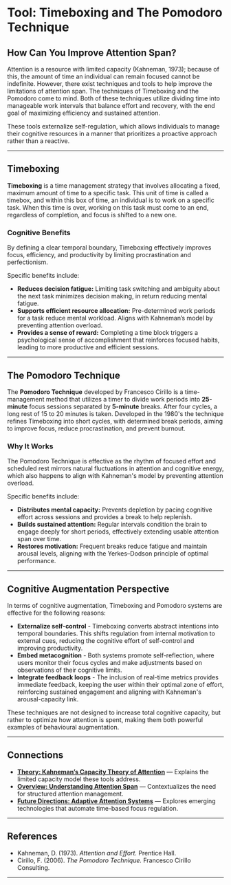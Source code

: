 # Tool: Timeboxing and The Pomodoro Technique

## How Can You Improve Attention Span?
Attention is a resource with limited capacity (Kahneman, 1973); because of this, the amount of time an individual can remain focused cannot be indefinite. However, there exist techniques and tools to help improve the limitations of attention span. The techniques of Timeboxing and the Pomodoro come to mind. Both of these techniques utilize dividing time into manageable work intervals that balance effort and recovery, with the end goal of maximizing efficiency and sustained attention.

These tools externalize self-regulation, which allows individuals to manage their cognitive resources in a manner that prioritizes a proactive approach rather than a reactive.

---

## Timeboxing
**Timeboxing** is a time management strategy that involves allocating a fixed, maximum amount of time to a specific task.
This unit of time is called a timebox, and within this box of time, an individual is to work on a specific task.
When this time is over, working on this task must come to an end, regardless of completion, and focus is shifted to a new one.

### Cognitive Benefits
By defining a clear temporal boundary, Timeboxing effectively improves focus, efficiency, and productivity by limiting procrastination and perfectionism. 

Specific benefits include:
- **Reduces decision fatigue:** Limiting task switching and ambiguity about the next task minimizes decision making, in return reducing mental fatigue.
- **Supports efficient resource allocation:** Pre-determined work periods for a task reduce mental workload. Aligns with Kahneman’s model by preventing attention overload.  
- **Provides a sense of reward:** Completing a time block triggers a psychological sense of accomplishment that reinforces focused habits, leading to more productive and efficient sessions.

---

## The Pomodoro Technique

The **Pomodoro Technique** developed by Francesco Cirillo is a time-management method that utilizes a timer to divide work periods into **25-minute** focus sessions separated by **5-minute** breaks. After four cycles, a long rest of 15 to 20 minutes is taken. Developed in the 1980's the technique refines Timeboxing into short cycles, with determined break periods, aiming to improve focus, reduce procrastination, and prevent burnout. 

### Why It Works
The Pomodoro Technique is effective as the rhythm of focused effort and scheduled rest mirrors natural fluctuations in attention and cognitive energy, which also happens to align with Kahneman's model by preventing attention overload.

Specific benefits include:
- **Distributes mental capacity:** Prevents depletion by pacing cognitive effort across sessions and provides a break to help replenish.
- **Builds sustained attention:** Regular intervals condition the brain to engage deeply for short periods, effectively extending usable attention span over time.  
- **Restores motivation:** Frequent breaks reduce fatigue and maintain arousal levels, aligning with the Yerkes–Dodson principle of optimal performance.

---

## Cognitive Augmentation Perspective
In terms of cognitive augmentation, Timeboxing and Pomodoro systems are effective for the following reasons:
- **Externalize self-control** - Timeboxing converts abstract intentions into temporal boundaries. This shifts regulation from internal motivation to external cues, reducing the cognitive effort of self-control and improving productivity.
- **Embed metacognition** - Both systems promote self-reflection, where users monitor their focus cycles and make adjustments based on observations of their cognitive limits.  
- **Integrate feedback loops** - The inclusion of real-time metrics provides immediate feedback, keeping the user within their optimal zone of effort, reinforcing sustained engagement and aligning with Kahneman's arousal-capacity link.

These techniques are not designed to increase total cognitive capacity, but rather to optimize how attention is spent, making them both powerful examples of behavioural augmentation.

---

## Connections
- [**Theory: Kahneman’s Capacity Theory of Attention**](Theory.md) — Explains the limited capacity model these tools address.  
- [**Overview: Understanding Attention Span**](Overview.md) — Contextualizes the need for structured attention management.  
- [**Future Directions: Adaptive Attention Systems**](Future_Directions.md) — Explores emerging technologies that automate time-based focus regulation.

---

## References
- Kahneman, D. (1973). *Attention and Effort.* Prentice Hall.  
- Cirillo, F. (2006). *The Pomodoro Technique.* Francesco Cirillo Consulting.

---
